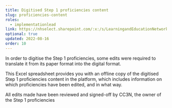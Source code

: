 ```yaml
---
title: Digitised Step 1 proficiencies content
slug: proficiencies-content
roles:
  - implementationlead
link: https://nhselect.sharepoint.com/:x:/s/LearningandEducationNetworks/DSP/EX8TrZHKqZRBvs16PG4fx9MBSiu1HEVOS-Zlf3oQvKPXYw
optional: true
updated: 2022-08-16
order: 10
---
```

In order to digitise the Step 1 proficiencies, some edits were required to translate it from its paper format into the digital format.

This Excel spreadsheet provides you with an offline copy of the digitised Step 1 proficiencies content in the platform, which includes information on which proficiencies have been edited, and in what way.

All edits made have been reviewed and signed-off by CC3N, the owner of the Step 1 proficiencies
